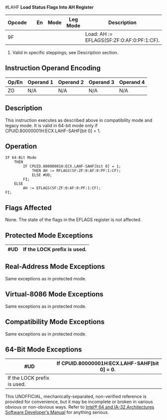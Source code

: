 #LAHF
**Load Status Flags Into AH Register**

| Opcode |     | En  | Mode | Leg Mode | Description                               |
| ------ | --- | --- | ---- | -------- | ----------------------------------------- |
| 9F     |     |     |      |          | Load: AH := EFLAGS(SF:ZF:0:AF:0:PF:1:CF). |

1. Valid in specific steppings; see Description section.

## Instruction Operand Encoding

| Op/En | Operand 1 | Operand 2 | Operand 3 | Operand 4 |
| ----- | --------- | --------- | --------- | --------- |
| ZO    | N/A       | N/A       | N/A       | N/A       |

## Description

This instruction executes as described above in compatibility mode and legacy mode. It is valid in 64-bit mode only if CPUID.80000001H:ECX.LAHF-SAHF[bit 0] = 1.

## Operation

```
IF 64-Bit Mode
    THEN
        IF CPUID.80000001H:ECX.LAHF-SAHF[bit 0] = 1;
            THEN AH := RFLAGS(SF:ZF:0:AF:0:PF:1:CF);
            ELSE #​​​UD;
        FI;
    ELSE
        AH := EFLAGS(SF:ZF:0:AF:0:PF:1:CF);
FI;

```

## Flags Affected

None. The state of the flags in the EFLAGS register is not affected.

## Protected Mode Exceptions

| #​​​UD | If the LOCK prefix is used. |
| ------ | --------------------------- |

## Real-Address Mode Exceptions

Same exceptions as in protected mode.

## Virtual-8086 Mode Exceptions

Same exceptions as in protected mode.

## Compatibility Mode Exceptions

Same exceptions as in protected mode.

## 64-Bit Mode Exceptions

| #​​​UD                      | If CPUID.80000001H:ECX.LAHF-SAHF[bit 0] = 0. |
| --------------------------- | -------------------------------------------- |
| If the LOCK prefix is used. |

This UNOFFICIAL, mechanically-separated, non-verified reference is provided for convenience, but it may be
incomplete or broken in various obvious or non-obvious
ways. Refer to [Intel® 64 and IA-32 Architectures Software Developer’s Manual](https://software.intel.com/en-us/download/intel-64-and-ia-32-architectures-sdm-combined-volumes-1-2a-2b-2c-2d-3a-3b-3c-3d-and-4) for anything serious.
